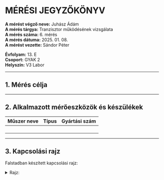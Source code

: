 # MÉRÉSI JEGYZŐKÖNYV

**A mérést végző neve:** Juhász Ádám   
**A mérés tárgya:**   Tranzisztor működésének vizsgálata    
**A mérés száma:** 6. mérés  
**A mérés dátuma:** 2025. 01. 08.    
**A mérést vezette:** Sándor Péter  

**Évfolyam:** 13. E  
**Csoport:** GYAK 2  
**Helyszín:** V3 Labor  

---

## 1. Mérés célja   


-----


## 2. Alkalmazott mérőeszközök és készülékek

| Műszer neve                         | Típus       | Gyártási szám |
| ----------------------------------- | ----------- | ------------- |
|   |    |           |
|                              |        |     |
|                              |        |     |
|                  |        |            |


-------

## 3. Kapcsolási rajz  

Falstadban készített kapcsolási rajz:

<details>
    <summary>Rajz:</summary>
   <img src="https://github.com/user-attachments/assets/76241c01-c66e-4255-8102-6f332e7727b4"/>
</details>


